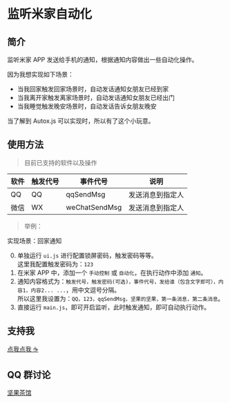 # 监听米家自动化

## 简介

监听米家 APP 发送给手机的通知，根据通知内容做出一些自动化操作。

因为我想实现如下场景：

-   当我回家触发回家场景时，自动发话通知女朋友已经到家
-   当我离开家触发离家场景时，自动发话通知女朋友已经出门
-   当我睡觉触发晚安场景时，自动发话告诉女朋友晚安

当了解到 Autox.js 可以实现时，所以有了这个小玩意。

## 使用方法

> 目前已支持的软件以及操作

| 软件 | 触发代号 | 事件代号      | 说明             |
| ---- | -------- | ------------- | ---------------- |
| QQ   | QQ       | qqSendMsg     | 发送消息到指定人 |
| 微信 | WX       | weChatSendMsg | 发送消息到指定人 |

> 举例：

实现场景：回家通知

0. 单独运行 `ui.js` 进行配置锁屏密码，触发密码等等。  
   这里我配置触发密码为：`123`
1. 在米家 APP 中，添加一个 `手动控制` 或 `自动化`，在执行动作中添加 `通知`。
2. 通知内容格式为：`触发代号，触发密码(可选)，事件代号，发给谁（包含文字即可），内容1，内容2... ...`，用中文逗号分隔。  
   所以这里我设置为：`QQ，123，qqSendMsg，坚果的坚果，第一条消息，第二条消息`。
3. 直接运行 `main.js`，即可开启监听，此时触发通知，即可自动执行动作。

## 支持我

[点我点我 ☕️](https://support.n0ts.top/)

## QQ 群讨论

[坚果茶馆](https://jq.qq.com/?_wv=1027&k=Mh7ah6Dd)
